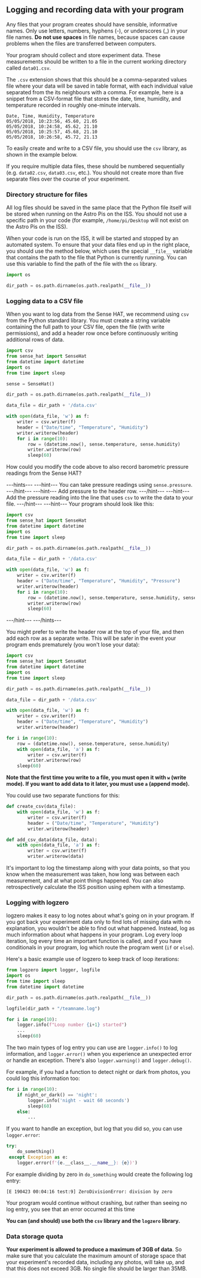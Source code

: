 ## Logging and recording data with your program

Any files that your program creates should have sensible, informative names. Only use letters, numbers, hyphens (-), or underscores (\_) in your file names. **Do not use spaces** in file names, because spaces can cause problems when the files are transferred between computers.  

Your program should collect and store experiment data. These measurements should be written to a file in the current working directory called `data01.csv`.

The `.csv` extension shows that this should be a comma-separated values file where your data will be saved in table format, with each individual value separated from the its neighbours with a comma. For example, here is a snippet from a CSV-format file that stores the date, time, humidity, and temperature recorded in roughly one-minute intervals.

```
Date, Time, Humidity, Temperature
05/05/2018, 10:23:56, 45.60, 21.05
05/05/2018, 10:24:58, 45.62, 21.10
05/05/2018, 10:25:57, 45.68, 21.10
05/05/2018, 10:26:58, 45.72, 21.13
```
To easily create and write to a CSV file, you should use the `csv` library, as shown in the example below.  

If you require multiple data files, these should be numbered sequentially (e.g. `data02.csv`, `data03.csv`, etc.). You should not create more than five separate files over the course of your experiment.

### Directory structure for files

All log files should be saved in the same place that the Python file itself will be stored when running on the Astro Pis on the ISS. You should not use a specific path in your code (for example, `/home/pi/Desktop` will not exist on the Astro Pis on the ISS).

When your code is run on the ISS, it will be started and stopped by an automated system. To ensure that your data files end up in the right place, you should use the method below, which uses the special `__file__` variable that contains the path to the file that Python is currently running. You can use this variable to find the path of the file with the `os` library.

```python
import os

dir_path = os.path.dirname(os.path.realpath(__file__))
```

### Logging data to a CSV file

When you want to log data from the Sense HAT, we recommend using `csv` from the Python standard library. You must create a string variable containing the full path to your CSV file, open the file (with write permissions), and add a header row once before continuously writing additional rows of data.

```python
import csv
from sense_hat import SenseHat
from datetime import datetime
import os
from time import sleep

sense = SenseHat()

dir_path = os.path.dirname(os.path.realpath(__file__))

data_file = dir_path + '/data.csv'

with open(data_file, 'w') as f:
    writer = csv.writer(f)
    header = ("Date/time", "Temperature", "Humidity")
    writer.writerow(header)
    for i in range(10):
        row = (datetime.now(), sense.temperature, sense.humidity)
        writer.writerow(row)
        sleep(60)
```

How could you modify the code above to also record barometric pressure readings from the Sense HAT?

---hints---
---hint---
You can take pressure readings using `sense.pressure`.
---/hint---
---hint---
Add pressure to the header row.
---/hint---
---hint---
Add the pressure reading into the line that uses `csv` to write the data to your file.
---/hint---
---hint---
Your program should look like this:
```python
import csv
from sense_hat import SenseHat
from datetime import datetime
import os
from time import sleep

dir_path = os.path.dirname(os.path.realpath(__file__))

data_file = dir_path + '/data.csv'

with open(data_file, 'w') as f:
    writer = csv.writer(f)
    header = ("Date/time", "Temperature", "Humidity", "Pressure")
    writer.writerow(header)
    for i in range(10):
        row = (datetime.now(), sense.temperature, sense.humidity, sense.pressure)
        writer.writerow(row)
        sleep(60)
```
---/hint---
---/hints---

You might prefer to write the header row at the top of your file, and then add each row as a separate write. This will be safer in the event your program ends prematurely (you won't lose your data):

```python
import csv
from sense_hat import SenseHat
from datetime import datetime
import os
from time import sleep

dir_path = os.path.dirname(os.path.realpath(__file__))

data_file = dir_path + '/data.csv'

with open(data_file, 'w') as f:
    writer = csv.writer(f)
    header = ("Date/time", "Temperature", "Humidity")
    writer.writerow(header)

for i in range(10):
    row = (datetime.now(), sense.temperature, sense.humidity)
    with open(data_file, 'a') as f:
        writer = csv.writer(f)
        writer.writerow(row)
    sleep(60)
```

**Note that the first time you write to a file, you must open it with `w` (write mode). If you want to add data to it later, you must use `a` (append mode).**

You could use two separate functions for this:

```python
def create_csv(data_file):
    with open(data_file, 'w') as f:
        writer = csv.writer(f)
        header = ("Date/time", "Temperature", "Humidity")
        writer.writerow(header)

def add_csv_data(data_file, data):
    with open(data_file, 'a') as f:
        writer = csv.writer(f)
        writer.writerow(data)
```

It's important to log the timestamp along with your data points, so that you know when the measurement was taken, how long was between each measurement, and at what point things happened. You can also retrospectively calculate the ISS position using ephem with a timestamp.

### Logging with logzero

logzero makes it easy to log notes about what's going on in your program. If you got back your experiment data only to find lots of missing data with no explanation, you wouldn't be able to find out what happened. Instead, log as much information about what happens in your program. Log every loop iteration, log every time an important function is called, and if you have conditionals in your program, log which route the program went (`if` or `else`).

Here's a basic example use of logzero to keep track of loop iterations:

```python
from logzero import logger, logfile
import os
from time import sleep
from datetime import datetime

dir_path = os.path.dirname(os.path.realpath(__file__))

logfile(dir_path + "/teamname.log")

for i in range(10):
    logger.info(f"Loop number {i+1} started")
    ...
    sleep(60)
```

The two main types of log entry you can use are `logger.info()` to log information, and `logger.error()` when you experience an unexpected error or handle an exception. There's also `logger.warning()` and `logger.debug()`.

For example, if you had a function to detect night or dark from photos, you could log this information too:

```python
for i in range(10):
    if night_or_dark() == 'night':
        logger.info('night - wait 60 seconds')
        sleep(60)
    else:
        ...
```

If you want to handle an exception, but log that you did so, you can use `logger.error`:

```python
try:
    do_something()
 except Exception as e:
    logger.error(f'{e.__class__.__name__}: {e})')
```

For example dividing by zero in `do_something` would create the following log entry:

```
[E 190423 00:04:16 test:9] ZeroDivisionError: division by zero
```

Your program would continue without crashing, but rather than seeing no log entry, you see that an error occurred at this time

**You can (and should) use both the `csv` library and the `logzero` library.**

### Data storage quota

**Your experiment is allowed to produce a maximum of 3GB of data**. So make sure that you calculate the maximum amount of storage space that your experiment's recorded data, including any photos, will take up, and that this does not exceed 3GB. No single file should be larger than 35MB.
